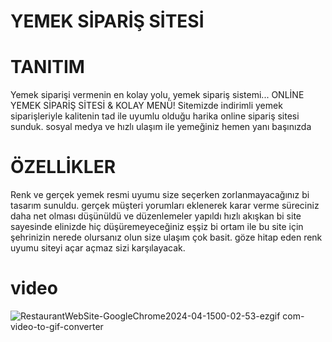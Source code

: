# YEMEK SİPARİŞ SİTESİ
# TANITIM
Yemek siparişi vermenin en kolay yolu, yemek sipariş sistemi...
ONLİNE YEMEK SİPARİŞ SİTESİ & KOLAY MENÜ!
Sitemizde indirimli yemek siparişleriyle kalitenin tad ile uyumlu olduğu harika online sipariş sitesi sunduk.
sosyal medya ve hızlı ulaşım ile yemeğiniz hemen yanı başınızda 

# ÖZELLİKLER 
Renk ve gerçek yemek resmi uyumu size seçerken zorlanmayacağınız bi tasarım sunuldu.
gerçek müşteri yorumları eklenerek karar verme süreciniz daha net olması düşünüldü ve düzenlemeler yapıldı 
hızlı akışkan bi site sayesinde elinizde hiç düşüremeyeceğiniz eşşiz bi ortam ile bu site için şehrinizin nerede olursanız olun size ulaşım çok basit.
göze hitap eden renk uyumu siteyi açar açmaz sizi karşılayacak.

# video

![RestaurantWebSite-GoogleChrome2024-04-1500-02-53-ezgif com-video-to-gif-converter](https://github.com/enesyildiz1/food_site/assets/164679866/531203d2-7cb8-48cf-85b1-6777aae51011)
